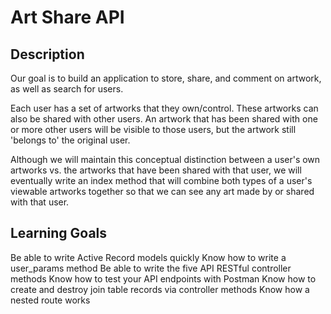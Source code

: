 # Art Share API

## Description
Our goal is to build an application to store, share, and comment on artwork, as well as search for users.

Each user has a set of artworks that they own/control. These artworks can also be shared with other users. An artwork that has been shared with one or more other users will be visible to those users, but the artwork still 'belongs to' the original user.

Although we will maintain this conceptual distinction between a user's own artworks vs. the artworks that have been shared with that user, we will eventually write an index method that will combine both types of a user's viewable artworks together so that we can see any art made by or shared with that user.

## Learning Goals
Be able to write Active Record models quickly
Know how to write a user_params method
Be able to write the five API RESTful controller methods
Know how to test your API endpoints with Postman
Know how to create and destroy join table records via controller methods
Know how a nested route works